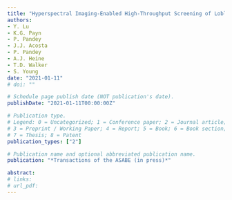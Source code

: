 ```yaml
---
title: "Hyperspectral Imaging-Enabled High-Throughput Screening of Loblolly Pine (Pinus taeda L.) Seedlings for Freeze Tolerance"
authors: 
- Y. Lu 
- K.G. Payn 
- P. Pandey
- J.J. Acosta
- P. Pandey
- A.J. Heine 
- T.D. Walker
- S. Young
date: "2021-01-11"
# doi: ""

# Schedule page publish date (NOT publication's date).
publishDate: "2021-01-11T00:00:00Z"

# Publication type.
# Legend: 0 = Uncategorized; 1 = Conference paper; 2 = Journal article;
# 3 = Preprint / Working Paper; 4 = Report; 5 = Book; 6 = Book section;
# 7 = Thesis; 8 = Patent
publication_types: ["2"]

# Publication name and optional abbreviated publication name.
publication: "*Transactions of the ASABE (in press)*"

abstract: 
# links:
# url_pdf: 
---
```

